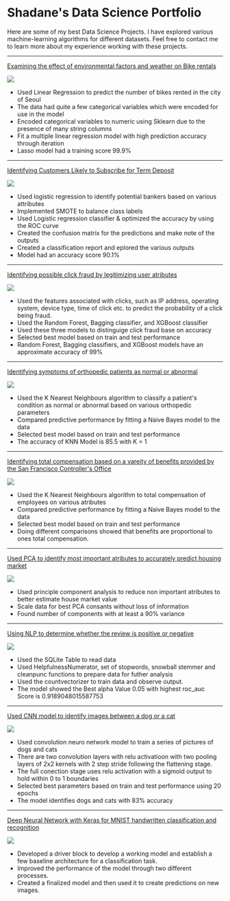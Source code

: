 # Shadane's Data Science Portfolio

Here are some of my best Data Science Projects. I have explored various machine-learning algorithms for different datasets. Feel free to contact me to learn more about my experience working with these projects.


***

[Examining the effect of environmental factors and weather on Bike rentals](https://colab.research.google.com/drive/1Ztd0YmzNaq-2tdpf-vsfw0iuIoFJcbvH#scrollTo=EeFTlfPDQfYx)

<img src="images/seoul-bikes.jpeg"/>

- Used Linear Regression to predict the number of bikes rented in the city of Seoul
- The data had quite a few categorical variables which were encoded for use in the model
- Encoded categorical variables to numeric using Sklearn due to the presence of many string columns
- Fit a multiple linear regression model with high prediction accuracy through iteration
- Lasso model had a training score 99.9%

***

[Identifying Customers Likely to Subscribe for Term Deposit](https://colab.research.google.com/drive/1h3Rnc_h4cgTWTaLEYmQDgoLqIJdiNlsc)

<img src="images/bank.jpeg"/>

- Used logistic regression to identify potential bankers based on various attributes
- Implemented SMOTE to balance class labels
- Used Logistic regression classifier & optimized the accuracy by using the ROC curve
- Created the confusion matrix for the predictions and make note of the outputs
- Created a classification report and eplored the various outputs
- Model had an accuracy score 90.1%

***

[Identifying possible click fraud by legitimizing user atributes](https://colab.research.google.com/drive/1DYGea-2emPmFyuRSePx4v5Ibz7X3S74I#scrollTo=qi_Hh-BBfSiq)

<img src="images/click fraud.jpeg"/>

- Used the features associated with clicks, such as IP address, operating system, device type, time of click etc. to predict the probability of a click being fraud.
- Used the Random Forest, Bagging classifier, and XGBoost classifier
- Used these three models to distinguige click fraud base on accuracy
- Selected best model based on train and test performance
- Random Forest, Bagging classifiers, and XGBoost models have an approximate accuracy of 99% 

***

[Identifying symptoms of orthopedic patients as normal or abnormal](https://colab.research.google.com/drive/1NWqcJ_xf5tZ997tVXJxUFxfKbB8rOYx4#scrollTo=ym-y6CYpZVjy)

<img src= "images/bones.jpeg"/>

- Used the K Nearest Neighbours algorithm to classify a patient's condition as normal or abnormal based on various orthopedic parameters
- Compared predictive performance by fitting a Naive Bayes model to the data
- Selected best model based on train and test performance
- The accuracy of KNN Model is 85.5 with K = 1
***

[Identifying total compensation based on a vareity of benefits provided by the San Francisco Controller's Office](https://colab.research.google.com/drive/1r8buRPpTT-F009BI0mFsToJrf5bMYfdM#scrollTo=OWR6XNB4A5Gi)

<img src= "images/Total Compensation.jpeg"/>

- Used the K Nearest Neighbours algorithm to total compensation of employees on various atributes
- Compared predictive performance by fitting a Naive Bayes model to the data
- Selected best model based on train and test performance
- Doing different comparisons showed that benefits are proportional to ones total compensation.
***

[Used PCA to identify most important atributes to accurately predict housing market](https://colab.research.google.com/drive/1qLA_6kUuqd9vT_KfFzq2qxQZp40XEuZh)

<img src= "images/housing.jpeg"/>

- Used principle component analysis to reduce non important atributes to better estimate house market value
- Scale data for best PCA consants without loss of information
- Found number of components with at least a 90% variance
***

[Using NLP to determine whether the review is positive or negative](https://colab.research.google.com/drive/1aoQel3nYgHOJAWllF-56BQdoG3xiV4fN)

<img src= "images/reviews.jpeg"/>

- Used the SQLite Table to read data
- Used HelpfulnessNumerator, set of stopwords, snowball stemmer and cleanpunc functions to prepare data for futher analysis
- Used the countvectorizer to train data and observe output. 
- The model showed the Best alpha Value 0.05 with highest roc_auc Score is 0.9189048015587753

***

[Used CNN model to identify images between a dog or a cat](https://colab.research.google.com/drive/1rvMGRZg5jFbRNBBKpVkIrA-javVkPkKs)

<img src= "images/CATS.jpeg"/>

- Used convolution neuro network model to train a series of pictures of dogs and cats
- There are two convolution layers with relu activatioon with two pooling layers of 2x2 kernels with 2 step stride
  following the flattening stage.
- The full conection stage uses relu activation with a sigmoid output to hold within 0 to 1 boundaries
- Selected best parameters based on train and test performance using 20 epochs
- The model identifies dogs and cats with 83% accuracy

***

[Deep Neural Network with Keras for MNIST handwritten classification and recognition](https://colab.research.google.com/drive/1t7NiTczdrYY6BqL0umevKVKkr73Y8mUz)

<img src= "images/HAND.png"/>

- Developed a driver block to develop a working model and establish a few baseline architecture for a classification task.
- Improved the performance of the model through two different processes.
- Created a finalized model and then used it to create predictions on new images.

